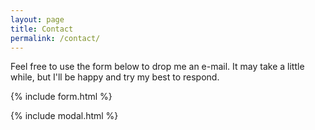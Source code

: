 ```yaml
---
layout: page
title: Contact
permalink: /contact/
---
```


Feel free to use the form below to drop me an e-mail. It may take a little while, but I'll be happy and try my best to respond. 

{% include form.html %}

{% include modal.html %}
